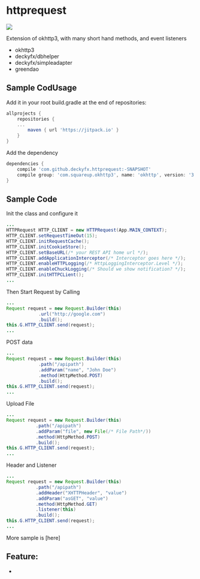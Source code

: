# httprequest
[![](https://jitpack.io/v/deckyfx/httprequest.svg)](https://jitpack.io/#httprequest/dbsession)

Extension of okhttp3, with many short hand methods, and event listeners 

* okhttp3
* deckyfx/dbhelper
* deckyfx/simpleadapter
* greendao

## Sample CodUsage

Add it in your root build.gradle at the end of repositories:

```gradle
allprojects {
	repositories {
	...
		maven { url 'https://jitpack.io' }
	}
}
```
Add the dependency

```gradle
dependencies {
    compile 'com.github.deckyfx.httprequest:-SNAPSHOT'
    compile group: 'com.squareup.okhttp3', name: 'okhttp', version: '3.9.0'
}
```



## Sample Code


Init the class and configure it
```java
...
HTTPRequest HTTP_CLIENT = new HTTPRequest(App.MAIN_CONTEXT);
HTTP_CLIENT.setRequestTimeOut(15);
HTTP_CLIENT.initRequestCache();
HTTP_CLIENT.initCookieStore();
HTTP_CLIENT.setBaseURL(/* your REST API home url */);
HTTP_CLIENT.addApplicationInterceptor(/* Interceptor goes here */);
HTTP_CLIENT.enableHTTPLogging(/* HttpLoggingInterceptor.Level */);
HTTP_CLIENT.enableChuckLogging(/* Should we show notification? */);
HTTP_CLIENT.initHTTPCLient();
...

```

Then Start Request by Calling
```java
...
Request request = new Request.Builder(this)
            .url("http://google.com")
            .build();
this.G.HTTP_CLIENT.send(request);
...

```

POST data
```java
...
Request request = new Request.Builder(this)
            .path("/apipath")
            .addParam("name", "John Doe")
            .method(HttpMethod.POST)
            .build();
this.G.HTTP_CLIENT.send(request);
...
```

Upload File
```java
...
Request request = new Request.Builder(this)
           .path("/apipath")
           .addParam("file", new File(/* File Path*/))
           .method(HttpMethod.POST)
           .build();
this.G.HTTP_CLIENT.send(request);
...

```

Header and Listener
```java
...
Request request = new Request.Builder(this)
           .path("/apipath")
           .addHeader("XHTTPHeader", "value")
           .addParam("asGET", "value")
           .method(HttpMethod.GET)
           .listener(this)
           .build();
this.G.HTTP_CLIENT.send(request);
...

```

More sample is [here]

## Feature:

 * 

